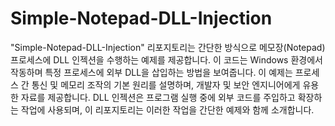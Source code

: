 # Simple-Notepad-DLL-Injection
"Simple-Notepad-DLL-Injection" 리포지토리는 간단한 방식으로 메모장(Notepad) 프로세스에 DLL 인젝션을 수행하는 예제를 제공합니다. 이 코드는 Windows 환경에서 작동하며 특정 프로세스에 외부 DLL을 삽입하는 방법을 보여줍니다. 이 예제는 프로세스 간 통신 및 메모리 조작의 기본 원리를 설명하며, 개발자 및 보안 엔지니어에게 유용한 자료를 제공합니다. DLL 인젝션은 프로그램 실행 중에 외부 코드를 주입하고 확장하는 작업에 사용되며, 이 리포지토리는 이러한 작업을 간단한 예제와 함께 소개합니다.
